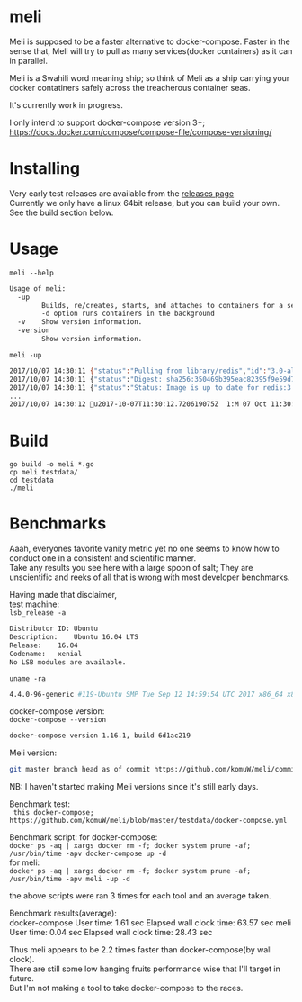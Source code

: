 # meli

Meli is supposed to be a faster alternative to docker-compose. Faster in the sense that, Meli will try to pull as many services(docker containers) 
as it can in parallel.

Meli is a Swahili word meaning ship; so think of Meli as a ship carrying your docker contatiners safely across the treacherous container seas.

It's currently work in progress.

I only intend to support docker-compose version 3+; https://docs.docker.com/compose/compose-file/compose-versioning/


# Installing          
Very early test releases are available from the [releases page](https://github.com/komuW/meli/releases)          
Currently we only have a linux 64bit release, but you can build your own. See the build section below.

# Usage  
`meli --help`         
```bash
Usage of meli:
  -up
    	Builds, re/creates, starts, and attaches to containers for a service.
        -d option runs containers in the background
  -v	Show version information.
  -version
    	Show version information.
```

`meli -up`          
```bash 
2017/10/07 14:30:11 {"status":"Pulling from library/redis","id":"3.0-alpine"}
2017/10/07 14:30:11 {"status":"Digest: sha256:350469b395eac82395f9e59d7b7b90f7d23fe0838965e56400739dec3afa60de"}
2017/10/07 14:30:11 {"status":"Status: Image is up to date for redis:3.0-alpine"}
...
2017/10/07 14:30:12 u2017-10-07T11:30:12.720619075Z  1:M 07 Oct 11:30:12.720 * The server is now ready to accept connections on port 6379
```

# Build                   
`go build -o meli *.go`           
`cp meli testdata/`                 
`cd testdata`               
`./meli`                


# Benchmarks
Aaah, everyones favorite vanity metric yet no one seems to know how to conduct one in a consistent and scientific manner.          
Take any results you see here with a large spoon of salt; They are unscientific and reeks of all that is wrong with most developer benchmarks.             

Having made that disclaimer,               
test machine:             
`lsb_release -a`
```bash
Distributor ID:	Ubuntu
Description:	Ubuntu 16.04 LTS
Release:	16.04
Codename:	xenial
No LSB modules are available.
```
`uname -ra`
```bash
4.4.0-96-generic #119-Ubuntu SMP Tue Sep 12 14:59:54 UTC 2017 x86_64 x86_64 x86_64 GNU/
```

docker-compose version:         
`docker-compose --version`
```bash
docker-compose version 1.16.1, build 6d1ac219
```

Meli version:   
```bash
git master branch head as of commit https://github.com/komuW/meli/commit/c27cb879a62ef4a61f7aef261b6b3d437090e4cc
``` 
NB: I haven't started making Meli versions since it's still early days.           

Benchmark test:           
` this docker-compose; https://github.com/komuW/meli/blob/master/testdata/docker-compose.yml`

Benchmark script: 
for docker-compose:      
`docker ps -aq | xargs docker rm -f; docker system prune -af; /usr/bin/time -apv docker-compose up -d`        
for meli:                
`docker ps -aq | xargs docker rm -f; docker system prune -af; /usr/bin/time -apv meli -up -d`            

the above scripts were ran 3 times for each tool and an average taken. 

Benchmark results(average):   
docker-compose  User time: 1.61 sec  Elapsed wall clock time: 63.57 sec
meli            User time: 0.04 sec  Elapsed wall clock time: 28.43 sec

Thus meli appears to be 2.2 times faster than docker-compose(by wall clock).       
There are still some low hanging fruits performance wise that I'll target in future.        
But I'm not making a tool to take docker-compose to the races.